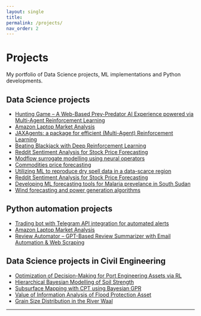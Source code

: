 ```yaml
---
layout: single
title: 
permalink: /projects/
nav_order: 2
---
```


<h1 class="manual_title">Projects</h1>

My portfolio of Data Science projects, ML implementations and Python developments.

## Data Science projects
- <a href="/projects/hunting-game/" class="white-link">Hunting Game – A Web-Based Prey-Predator AI Experience powered via Multi-Agent Reinforcement Learning</a>
- <a href="/projects/bestseller-laptops/" class="white-link">Amazon Laptop Market Analysis</a>
- <a href="/projects/jaxagents/" class="white-link">JAXAgents: a package for efficient (Multi-Agent) Reinforcement Learning</a>
- <a href="/projects/blackjack-drl/" class="white-link">Beating Blackjack with Deep Reinforcement Learning</a>
- <a href="/projects/reddit-sentiment/" class="white-link">Reddit Sentiment Analysis for Stock Price Forecasting</a>
- <a href="/projects/AI-for-groundwater-modelling" class="white-link">Modflow surrogate modelling using neural operators</a>
- <a href="/projects/commodities-forecasting" class="white-link">Commodities price forecasting</a>
- <a href="/projects/dry-spell-forecasting" class="white-link">Utilizing ML to reproduce dry spell data in a data-scarce region</a>
- <a href="/projects/reddit-sentiment" class="white-link">Reddit Sentiment Analysis for Stock Price Forecasting</a>
- <a href="/projects/malaria-predictive" class="white-link">Developing ML forecasting tools for Malaria prevelance in South Sudan</a>
- <a href="/projects/wind-forecasting" class="white-link">Wind forecasting and power generation algorithms</a>

## Python automation projects
- <a href="/projects/telegram-api-bot/" class="white-link">Trading bot with Telegram API integration for automated alerts</a>
- <a href="/projects/bestseller-laptops/" class="white-link">Amazon Laptop Market Analysis</a>
- <a href="/projects/automated-product-summaries-and-email-sender/" class="white-link">Review Automator – GPT-Based Review Summarizer with Email Automation & Web Scraping</a>

## Data Science projects in Civil Engineering
- <a href="/projects/optimization-quay-wall-rl/" class="white-link">Optimization of Decision-Making for Port Engineering Assets via RL</a>
- <a href="/projects/soil-strength-hbm/" class="white-link">Hierarchical Bayesian Modelling of Soil Strength</a>
- <a href="/projects/subsurface-cpt-gpr/" class="white-link">Subsurface Mapping with CPT using Bayesian GPR</a>
- <a href="/projects/voi-flood-asset/" class="white-link">Value of Information Analysis of Flood Protection Asset</a>
- <a href="/projects/grain-size-waal/" class="white-link">Grain Size Distribution in the River Waal</a>

---
